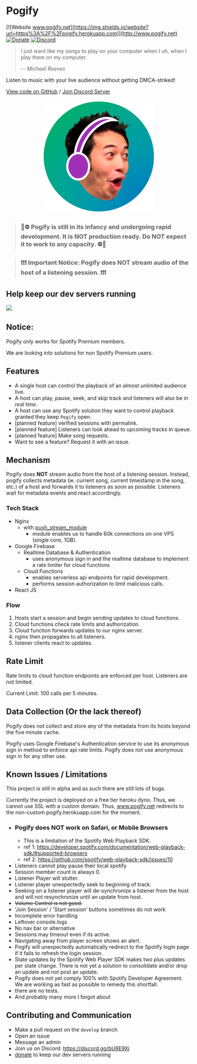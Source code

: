 # Pogify

<!-- FIXME: change to https when we don't need to redirect -->
<!-- FIXME: change to badge monitor link when proper host -->

[![Website www.pogify.net](https://img.shields.io/website?url=https%3A%2F%2Fpogify.herokuapp.com)](http://www.pogify.net)
[![Donate](https://img.shields.io/badge/Donate-PayPal-green.svg)](https://www.paypal.com/cgi-bin/webscr?cmd=_donations&business=PMHPX79UJJVTA&item_name=Pogify&currency_code=USD&source=url)
[![Discord](https://img.shields.io/discord/744265206816833617.svg?label=&logo=discord&logoColor=ffffff&color=7389D8&labelColor=6A7EC2)](https://discord.gg/bU6E9Xj)

> I just want like my songs to play on your computer when I uh, when I play them on my computer.
>
> -- <cite>Michael Reeves</cite>

Listen to music with your live audience without getting DMCA-striked!

[View code on GitHub](https://github.com/pogify/pogify.github.io)
/
[Join Discord Server](https://discord.gg/bEfdQp)

<!-- ![logo](./img/logo.png ) -->
<p align="center">
<img src="img/logo.png" width=300 style="margin:5px 50%; transform: translateX(-50%);">
</p>

> ### 🚧⛔ Pogify is still in its infancy and undergoing rapid development. It is **NOT** production ready. Do **NOT** expect it to work to any capacity. ⛔🚧

> ### ❗❗❗ Important Notice: Pogify does **NOT** stream audio of the host of a listening session. ❗❗❗

## Help keep our dev servers running

[![](https://www.paypalobjects.com/en_US/i/btn/btn_donate_LG.gif)](https://www.paypal.com/cgi-bin/webscr?cmd=_donations&business=PMHPX79UJJVTA&item_name=Pogify&currency_code=USD&source=url)

## Notice:

Pogify only works for Spotify Premium members.

We are looking into solutions for non Spotify Premium users.

## Features

- A single host can control the playback of an almost unlimited audience live.
- A host can play, pause, seek, and skip track and listeners will also be _in real time_.
- A host can use any Spotify solution they want to control playback granted they keep `Pogify` open.
- [planned feature] verified sessions with permalink.
- [planned feature] Listeners can look ahead to upcoming tracks in queue.
- [planned feature] Make song requests.
- Want to see a feature? Request it with an issue.

## Mechanism

Pogify does **NOT** stream audio from the host of a listening session. Instead, pogify collects metadata (ie. current song, current timestamp in the song, etc.) of a host and forwards it to listeners as soon as possible. Listeners wait for metadata events and react accordingly.

### Tech Stack

- Nginx
  - with [push_stream_module](https://github.com/wandenberg/nginx-push-stream-module)
    - module enables us to handle 60k connections on one VPS (single core, 1GB).
- Google Firebase
  - Realtime Database & Authentication
    - uses anonymous sign in and the realtime database to implement a rate limiter for cloud functions
  - Cloud Functions
    - enables serverless api endpoints for rapid development.
    - performs session authorization to limit malicious calls.
- React JS

### Flow

1. Hosts start a session and begin sending updates to cloud functions.
2. Cloud functions check rate limits and authorization.
3. Cloud function forwards updates to our nginx server.
4. nginx then propagates to all listeners.
5. listener clients react to updates.

## Rate Limit

Rate limits to cloud function endpoints are enforced per host. Listeners are not limited.

Current Limit: 100 calls per 5 minutes.

## Data Collection (Or the lack thereof)

Pogify does not collect and store any of the metadata from its hosts beyond the five minute cache.

Pogify uses Google Firebase's Authentication service to use its anonymous sign in method to enforce api rate limits. Pogify does not use anonymous sign in for any other use.

## Known Issues / Limitations

This project is still in alpha and as such there are still lots of bugs.

Currently the project is deployed on a free tier heroku dyno. Thus, we cannot use SSL with a custom domain. Thus, www.pogify.net redirects to the non-custom pogify.herokuapp.com for the moment.

- ### Pogify does **NOT** work on Safari, or Mobile Browsers
  - This is a limitation of the Spotify Web Playback SDK.
  - ref 1: https://developer.spotify.com/documentation/web-playback-sdk/#supported-browsers
  - ref 2: https://github.com/spotify/web-playback-sdk/issues/10
- Listeners cannot play pause their local spotify
- Session member count is always 0.
- Listener Player will stutter.
- Listener player unexpectedly seek to beginning of track.
- Seeking on a listener player will de-synchronize a listener from the host and will not resynchronize until an update from host.
- ~~Volume Control is not good.~~
- 'Join Session' / 'Start session' buttons sometimes do not work
- Incomplete error handling
- Leftover console.logs
- No nav bar or alternative
- Sessions may timeout even if its active.
- Navigating away from player screen shows an alert.
- Pogify will unexpectedly automatically redirect to the Spotify login page if it fails to refresh the login session.
- State updates by the Spotify Web Player SDK makes two plus updates per state change. There is not yet a solution to consolidate and/or drop an update and not post an update.
- Pogify does not yet comply 100% with Spotify Developer Agreement. We are working as fast as possible to remedy this shortfall.
- there are no tests.
- And probably many more I forgot about

## Contributing and Communication

- Make a pull request on the `develop` branch
- Open an issue
- Message an admin
- Join us on Discord: https://discord.gg/bU6E9Xj
- [donate](https://www.paypal.com/cgi-bin/webscr?cmd=_donations&business=PMHPX79UJJVTA&item_name=Pogify&currency_code=USD&source=url) to keep our dev servers running
